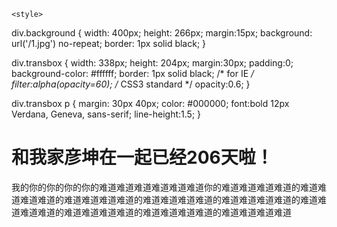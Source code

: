 <!DOCTYPE html>
<html lang="en">
<head>
    <meta charset="UTF-8">
    <title>梦幻南泉——遇见Mr.right</title>
    
        
    <style>
      

div.background
{
  width: 400px;
  height: 266px;
  margin:15px;
  background: url('/1.jpg') no-repeat;
  border: 1px solid black;
}

div.transbox
{
  width: 338px;
  height: 204px;
  margin:30px;
  padding:0;
  background-color: #ffffff;
  border: 1px solid black;
  /* for IE */
  filter:alpha(opacity=60);
  /* CSS3 standard */
  opacity:0.6;
}

div.transbox p
{
  margin: 30px 40px;
  color: #000000;
  font:bold 12px Verdana, Geneva, sans-serif;
  line-height:1.5;
}
</style>
</head>
<body>

<h1>和我家彦坤在一起已经206天啦！</h1>

<div class="background">
<div class="transbox">

<p>
我的你的你的你的你的难道难道难道难道难道难道你的难道难道难道难道的难道难道难道难道的难道难道难道难道的难道难道难道难道的难道难道难道难道的难道难道难道难道的难道难道难道难道的难道难道难道难道的难道难道难道难道
</p>
</div>
</div>

</body>
</html>

